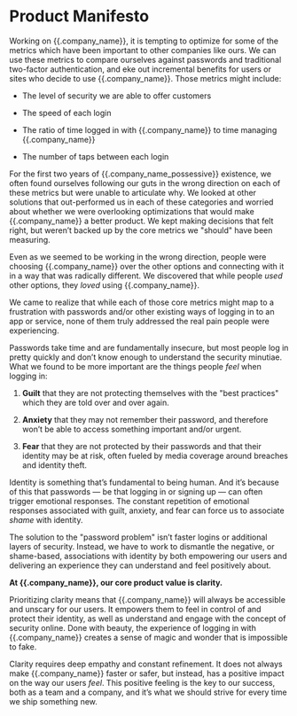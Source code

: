 # Product Manifesto

Working on {{.company_name}}, it is tempting to optimize for some of the metrics which have been important to other companies like ours. We can use these metrics to compare ourselves against passwords and traditional two-factor authentication, and eke out incremental benefits for users or sites who decide to use {{.company_name}}. Those metrics might include:

* The level of security we are able to offer customers

* The speed of each login

* The ratio of time logged in with {{.company_name}} to time managing {{.company_name}}

* The number of taps between each login

For the first two years of {{.company_name_possessive}} existence, we often found ourselves following our guts in the wrong direction on each of these metrics but were unable to articulate why. We looked at other solutions that out-performed us in each of these categories and worried about whether we were overlooking optimizations that would make {{.company_name}} a better product. We kept making decisions that felt right, but weren’t backed up by the core metrics we "should" have been measuring.

Even as we seemed to be working in the wrong direction, people were choosing {{.company_name}} over the other options and connecting with it in a way that was radically different. We discovered that while people *used* other options, they *loved* using {{.company_name}}.

We came to realize that while each of those core metrics might map to a frustration with passwords and/or other existing ways of logging in to an app or service, none of them truly addressed the real pain people were experiencing.

Passwords take time and are fundamentally insecure, but most people log in pretty quickly and don’t know enough to understand the security minutiae. What we found to be more important are the things people *feel* when logging in:

1. **Guilt** that they are not protecting themselves with the "best practices" which they are told over and over again.

2. **Anxiety** that they may not remember their password, and therefore won’t be able to access something important and/or urgent.

3. **Fear** that they are not protected by their passwords and that their identity may be at risk, often fueled by media coverage around breaches and identity theft.

Identity is something that’s fundamental to being human. And it’s because of this that passwords — be that logging in or signing up — can often trigger emotional responses. The constant repetition of emotional responses associated with guilt, anxiety, and fear can force us to associate *shame* with identity.

The solution to the "password problem" isn’t faster logins or additional layers of security. Instead, we have to work to dismantle the negative, or shame-based, associations with identity by both empowering our users and delivering an experience they can understand and feel positively about.

**At {{.company_name}}, our core product value is clarity.**

Prioritizing clarity means that {{.company_name}} will always be accessible and unscary for our users. It empowers them to feel in control of and protect their identity, as well as understand and engage with the concept of security online. Done with beauty, the experience of logging in with {{.company_name}} creates a sense of magic and wonder that is impossible to fake.

Clarity requires deep empathy and constant refinement. It does not always make {{.company_name}} faster or safer, but instead, has a positive impact on the way our users *feel*. This positive feeling is the key to our success, both as a team and a company, and it’s what we should strive for every time we ship something new.
